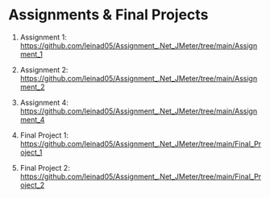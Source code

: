 # Assignments & Final Projects

1. Assignment 1: https://github.com/leinad05/Assignment_.Net_JMeter/tree/main/Assignment_1

2. Assignment 2: https://github.com/leinad05/Assignment_.Net_JMeter/tree/main/Assignment_2

3. Assignment 4: https://github.com/leinad05/Assignment_.Net_JMeter/tree/main/Assignment_4

4. Final Project 1: https://github.com/leinad05/Assignment_.Net_JMeter/tree/main/Final_Project_1
  
5. Final Project 2: https://github.com/leinad05/Assignment_.Net_JMeter/tree/main/Final_Project_2
